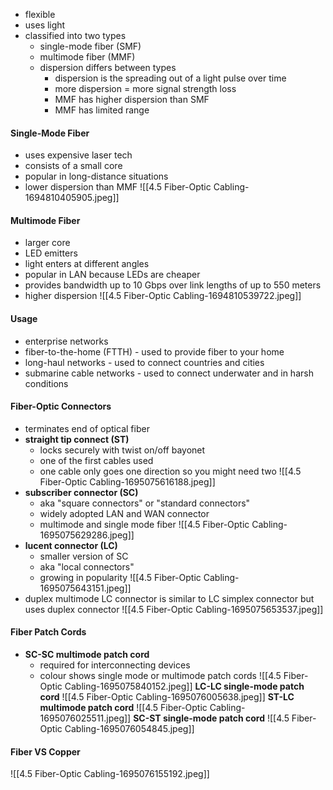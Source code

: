 - flexible
- uses light
- classified into two types
	- single-mode fiber (SMF)
	- multimode fiber (MMF)
	- dispersion differs between types
		- dispersion is the spreading out of a light pulse over time
		- more dispersion = more signal strength loss
		- MMF has higher dispersion than SMF
		- MMF has limited range
#### Single-Mode Fiber
- uses expensive laser tech
- consists of a small core
- popular in long-distance situations
- lower dispersion than MMF
![[4.5 Fiber-Optic Cabling-1694810405905.jpeg]]
#### Multimode Fiber
- larger core
- LED emitters
- light enters at different angles
- popular in LAN because LEDs are cheaper
- provides bandwidth up to 10 Gbps over link lengths of up to 550 meters
- higher dispersion
![[4.5 Fiber-Optic Cabling-1694810539722.jpeg]]

#### Usage
- enterprise networks 
- fiber-to-the-home (FTTH) - used to provide fiber to your home
- long-haul networks - used to connect countries and cities
- submarine cable networks - used to connect underwater and in harsh conditions

#### Fiber-Optic Connectors
- terminates end of optical fiber
- **straight tip connect (ST)**
	- locks securely with twist on/off bayonet
	- one of the first cables used
	- one cable only goes one direction so you might need two
![[4.5 Fiber-Optic Cabling-1695075616188.jpeg]]
- **subscriber connector (SC)**
	- aka "square connectors" or "standard connectors"
	- widely adopted LAN and WAN connector
	- multimode and single mode fiber
![[4.5 Fiber-Optic Cabling-1695075629286.jpeg]]
- **lucent connector (LC)**
	- smaller version of SC
	- aka "local connectors"
	- growing in popularity
![[4.5 Fiber-Optic Cabling-1695075643151.jpeg]]
- duplex multimode LC connector is similar to LC simplex connector but uses duplex connector
![[4.5 Fiber-Optic Cabling-1695075653537.jpeg]]

#### Fiber Patch Cords
- **SC-SC multimode patch cord**
	- required for interconnecting devices
	- colour shows single mode or multimode patch cords
![[4.5 Fiber-Optic Cabling-1695075840152.jpeg]]
**LC-LC single-mode patch cord**
![[4.5 Fiber-Optic Cabling-1695076005638.jpeg]]
**ST-LC multimode patch cord**
![[4.5 Fiber-Optic Cabling-1695076025511.jpeg]]
**SC-ST single-mode patch cord**
![[4.5 Fiber-Optic Cabling-1695076054845.jpeg]]

#### Fiber VS Copper
![[4.5 Fiber-Optic Cabling-1695076155192.jpeg]]